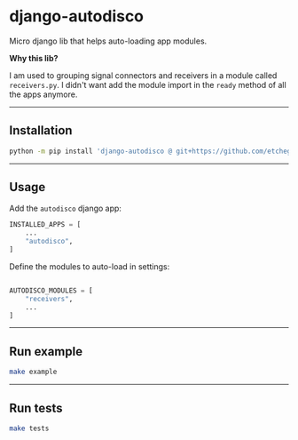 # django-autodisco

Micro django lib that helps auto-loading app modules.

**Why this lib?**

I am used to grouping signal connectors and receivers in a module called `receivers.py`. I didn't want add the module import in the `ready` method of all the apps anymore.

---

## Installation

```bash
python -m pip install 'django-autodisco @ git+https://github.com/etchegom/django-autodisco.git'
```

---

## Usage

Add the `autodisco` django app:

```python
INSTALLED_APPS = [
    ...
    "autodisco",
]
```

Define the modules to auto-load in settings:

```python

AUTODISCO_MODULES = [
    "receivers",
    ...
]

```

---

## Run example

```bash
make example
```

---

## Run tests

```bash
make tests
```
